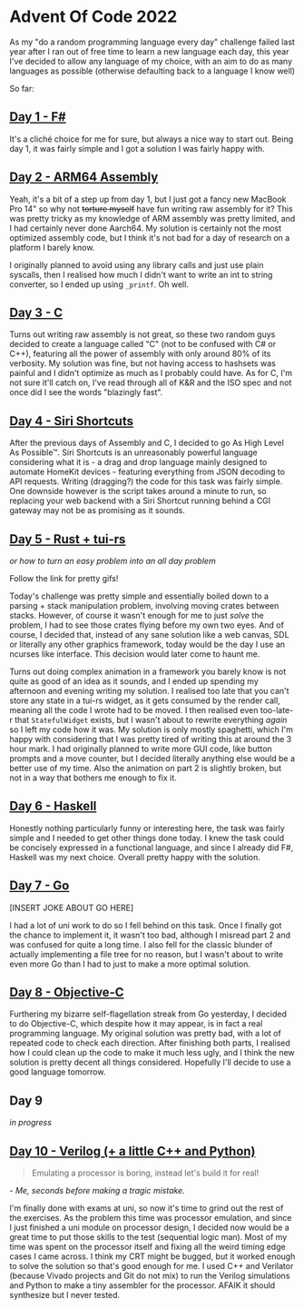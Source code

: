 # Advent Of Code 2022

As my "do a random programming language every day" challenge failed last year after I ran out of free time to learn a new language each day, this year I've decided to allow any language of my choice, with an aim to do as many languages as possible (otherwise defaulting back to a language I know well)

So far:
## [Day 1 - F#](https://github.com/fluxehub/AdventOfCode2022/tree/main/Day1)

It's a cliché choice for me for sure, but always a nice way to start out. Being day 1, it was fairly simple and I got a solution I was fairly happy with.

## [Day 2 - ARM64 Assembly](https://github.com/fluxehub/AdventOfCode2022/tree/main/Day2)

Yeah, it's a bit of a step up from day 1, but I just got a fancy new MacBook Pro 14" so why not ~~torture myself~~ have fun writing raw assembly for it? This was pretty tricky as my knowledge of ARM assembly was pretty limited, and I had certainly never done Aarch64. My solution is certainly not the most optimized assembly code, but I think it's not bad for a day of research on a platform I barely know. 

I originally planned to avoid using any library calls and just use plain syscalls, then I realised how much I didn't want to write an int to string converter, so I ended up using `_printf`. Oh well. 

## [Day 3 - C](https://github.com/fluxehub/AdventOfCode2022/tree/main/Day3)

Turns out writing raw assembly is not great, so these two random guys decided to create a language called "C" (not to be confused with C# or C++), featuring all the power of assembly with only around 80% of its verbosity. My solution was fine, but not having access to hashsets was painful and I didn't optimize as much as I probably could have. As for C, I'm not sure it'll catch on, I've read through all of K&R and the ISO spec and not once did I see the words "blazingly fast".

## [Day 4 - Siri Shortcuts](https://github.com/fluxehub/AdventOfCode2022/tree/main/Day4)

After the previous days of Assembly and C, I decided to go As High Level As Possible™. Siri Shortcuts is an unreasonably powerful language considering what it is - a drag and drop language mainly designed to automate HomeKit devices - featuring everything from JSON decoding to API requests. Writing (dragging?) the code for this task was fairly simple. One downside however is the script takes around a minute to run, so replacing your web backend with a Siri Shortcut running behind a CGI gateway may not be as promising as it sounds.

## [Day 5 - Rust + tui-rs](https://github.com/fluxehub/AdventOfCode2022/tree/main/Day5)

*or how to turn an easy problem into an all day problem*

Follow the link for pretty gifs!

Today's challenge was pretty simple and essentially boiled down to a parsing + stack manipulation problem, involving moving crates between stacks. However, of course it wasn't enough for me to just *solve* the problem, I had to see those crates flying before my own two eyes. And of course, I decided that, instead of any sane solution like a web canvas, SDL or literally any other graphics framework, today would be the day I use an ncurses like interface. This decision would later come to haunt me.

Turns out doing complex animation in a framework you barely know is not quite as good of an idea as it sounds, and I ended up spending my afternoon and evening writing my solution. I realised too late that you can't store any state in a tui-rs widget, as it gets consumed by the render call, meaning all the code I wrote had to be moved. I then realised even too-late-r that `StatefulWidget` exists, but I wasn't about to rewrite everything *again* so I left my code how it was. My solution is only mostly spaghetti, which I'm happy with considering that I was pretty tired of writing this at around the 3 hour mark. I had originally planned to write more GUI code, like button prompts and a move counter, but I decided literally anything else would be a better use of my time. Also the animation on part 2 is slightly broken, but not in a way that bothers me enough to fix it.

## [Day 6 - Haskell](https://github.com/fluxehub/AdventOfCode2022/tree/main/Day6)

Honestly nothing particularly funny or interesting here, the task was fairly simple and I needed to get other things done today. I knew the task could be concisely expressed in a functional language, and since I already did F#, Haskell was my next choice. Overall pretty happy with the solution.

## [Day 7 - Go](https://github.com/fluxehub/AdventOfCode2022/tree/main/Day7)

[INSERT JOKE ABOUT GO HERE]

I had a lot of uni work to do so I fell behind on this task. Once I finally got the chance to implement it, it wasn't too bad, although I misread part 2 and was confused for quite a long time. I also fell for the classic blunder of actually implementing a file tree for no reason, but I wasn't about to write even more Go than I had to just to make a more optimal solution.

## [Day 8 - Objective-C](https://github.com/fluxehub/AdventOfCode2022/tree/main/Day8)

Furthering my bizarre self-flagellation streak from Go yesterday, I decided to do Objective-C, which despite how it may appear, is in fact a real programming language. My original solution was pretty bad, with a lot of repeated code to check each direction. After finishing both parts, I realised how I could clean up the code to make it much less ugly, and I think the new solution is pretty decent all things considered. Hopefully I'll decide to use a good language tomorrow.

## Day 9

*in progress*

## [Day 10 - Verilog (+ a little C++ and Python)](https://github.com/fluxehub/AdventOfCode2022/tree/main/Day10)

> Emulating a processor is boring, instead let's build it for real!

\- *Me, seconds before making a tragic mistake.*

I'm finally done with exams at uni, so now it's time to grind out the rest of the exercises. As the problem this time was processor emulation, and since I just finished a uni module on processor design, I decided now would be a great time to put those skills to the test (sequential logic man). Most of my time was spent on the processor itself and fixing all the weird timing edge cases I came across. I think my CRT might be bugged, but it worked enough to solve the solution so that's good enough for me. I used C++ and Verilator (because Vivado projects and Git do not mix) to run the Verilog simulations and Python to make a tiny assembler for the processor. AFAIK it should synthesize but I never tested.